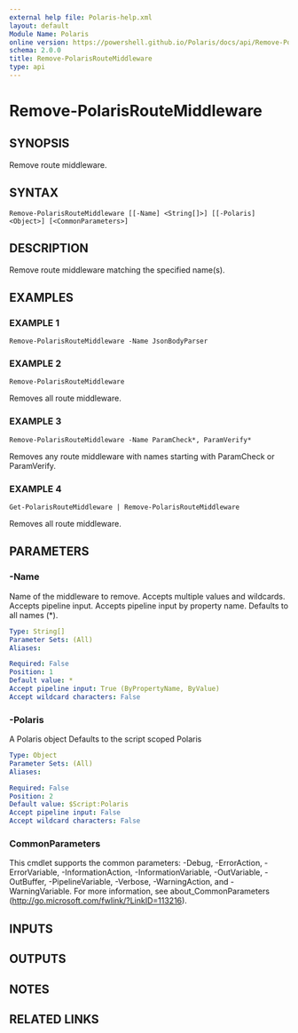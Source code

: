 ```yaml
---
external help file: Polaris-help.xml
layout: default
Module Name: Polaris
online version: https://powershell.github.io/Polaris/docs/api/Remove-PolarisRouteMiddleware.html
schema: 2.0.0
title: Remove-PolarisRouteMiddleware
type: api
---
```


# Remove-PolarisRouteMiddleware

## SYNOPSIS
Remove route middleware.

## SYNTAX

```
Remove-PolarisRouteMiddleware [[-Name] <String[]>] [[-Polaris] <Object>] [<CommonParameters>]
```

## DESCRIPTION
Remove route middleware matching the specified name(s).

## EXAMPLES

### EXAMPLE 1
```
Remove-PolarisRouteMiddleware -Name JsonBodyParser
```

### EXAMPLE 2
```
Remove-PolarisRouteMiddleware
```

Removes all route middleware.

### EXAMPLE 3
```
Remove-PolarisRouteMiddleware -Name ParamCheck*, ParamVerify*
```

Removes any route middleware with names starting with ParamCheck or ParamVerify.

### EXAMPLE 4
```
Get-PolarisRouteMiddleware | Remove-PolarisRouteMiddleware
```

Removes all route middleware.

## PARAMETERS

### -Name
Name of the middleware to remove.
Accepts multiple values and wildcards.
Accepts pipeline input.
Accepts pipeline input by property name.
Defaults to all names (*).

```yaml
Type: String[]
Parameter Sets: (All)
Aliases:

Required: False
Position: 1
Default value: *
Accept pipeline input: True (ByPropertyName, ByValue)
Accept wildcard characters: False
```

### -Polaris
A Polaris object
Defaults to the script scoped Polaris

```yaml
Type: Object
Parameter Sets: (All)
Aliases:

Required: False
Position: 2
Default value: $Script:Polaris
Accept pipeline input: False
Accept wildcard characters: False
```

### CommonParameters
This cmdlet supports the common parameters: -Debug, -ErrorAction, -ErrorVariable, -InformationAction, -InformationVariable, -OutVariable, -OutBuffer, -PipelineVariable, -Verbose, -WarningAction, and -WarningVariable.
For more information, see about_CommonParameters (http://go.microsoft.com/fwlink/?LinkID=113216).

## INPUTS

## OUTPUTS

## NOTES

## RELATED LINKS
